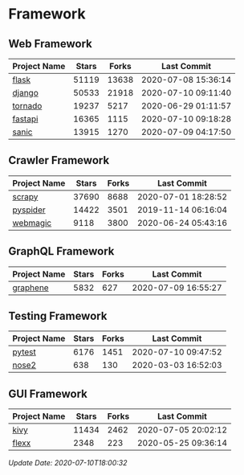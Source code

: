 # Framework

## Web Framework

| Project Name | Stars | Forks | Last Commit |
| ------------ | ----- | ----- | ----------- |
| [flask](https://github.com/pallets/flask) | 51119 | 13638 | 2020-07-08 15:36:14 |
| [django](https://github.com/django/django) | 50533 | 21918 | 2020-07-10 09:11:40 |
| [tornado](https://github.com/tornadoweb/tornado) | 19237 | 5217 | 2020-06-29 01:11:57 |
| [fastapi](https://github.com/tiangolo/fastapi) | 16365 | 1115 | 2020-07-10 09:18:28 |
| [sanic](https://github.com/huge-success/sanic) | 13915 | 1270 | 2020-07-09 04:17:50 |

## Crawler Framework

| Project Name | Stars | Forks | Last Commit |
| ------------ | ----- | ----- | ----------- |
| [scrapy](https://github.com/scrapy/scrapy) | 37690 | 8688 | 2020-07-01 18:28:52 |
| [pyspider](https://github.com/binux/pyspider) | 14422 | 3501 | 2019-11-14 06:16:04 |
| [webmagic](https://github.com/code4craft/webmagic) | 9118 | 3800 | 2020-06-24 05:43:16 |

## GraphQL Framework

| Project Name | Stars | Forks | Last Commit |
| ------------ | ----- | ----- | ----------- |
| [graphene](https://github.com/graphql-python/graphene) | 5832 | 627 | 2020-07-09 16:55:27 |

## Testing Framework

| Project Name | Stars | Forks | Last Commit |
| ------------ | ----- | ----- | ----------- |
| [pytest](https://github.com/pytest-dev/pytest) | 6176 | 1451 | 2020-07-10 09:47:52 |
| [nose2](https://github.com/nose-devs/nose2) | 638 | 130 | 2020-03-03 16:52:03 |

## GUI Framework

| Project Name | Stars | Forks | Last Commit |
| ------------ | ----- | ----- | ----------- |
| [kivy](https://github.com/kivy/kivy) | 11434 | 2462 | 2020-07-05 20:02:12 |
| [flexx](https://github.com/flexxui/flexx) | 2348 | 223 | 2020-05-25 09:36:14 |

*Update Date: 2020-07-10T18:00:32*